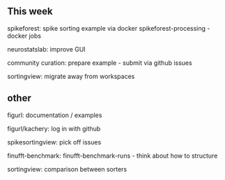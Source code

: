 ## This week

spikeforest: spike sorting example via docker
    spikeforest-processing - docker jobs

neurostatslab: improve GUI

community curation: prepare example - submit via github issues

sortingview: migrate away from workspaces

## other

figurl: documentation / examples

figurl/kachery: log in with github

spikesortingview: pick off issues

finufft-benchmark: finufft-benchmark-runs - think about how to structure

sortingview: comparison between sorters


